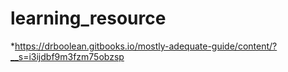 # learning_resource
*https://drboolean.gitbooks.io/mostly-adequate-guide/content/?__s=i3ijdbf9m3fzm75obzsp
